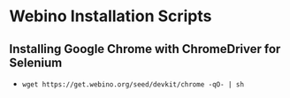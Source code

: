 # Webino Installation Scripts

## Installing Google Chrome with ChromeDriver for Selenium

- `wget https://get.webino.org/seed/devkit/chrome -qO- | sh`
